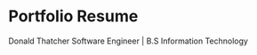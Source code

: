 Portfolio Resume
===================

Donald Thatcher
Software Engineer | B.S Information Technology
